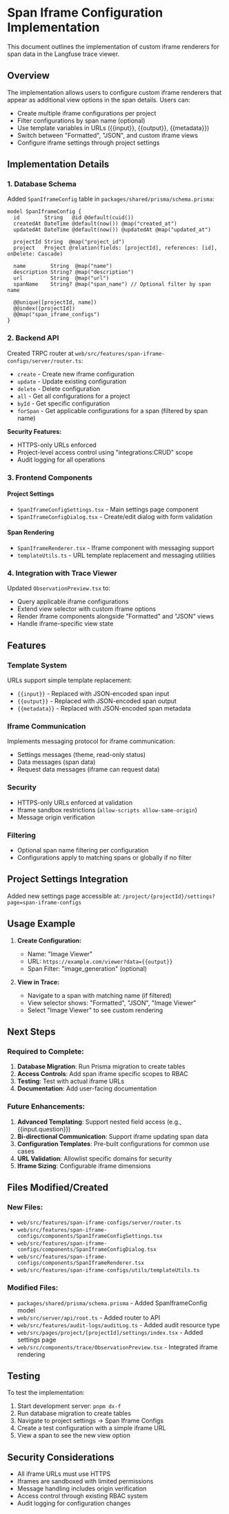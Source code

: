# Span Iframe Configuration Implementation

This document outlines the implementation of custom iframe renderers for span data in the Langfuse trace viewer.

## Overview

The implementation allows users to configure custom iframe renderers that appear as additional view options in the span details. Users can:

- Create multiple iframe configurations per project
- Filter configurations by span name (optional)
- Use template variables in URLs ({{input}}, {{output}}, {{metadata}})
- Switch between "Formatted", "JSON", and custom iframe views
- Configure iframe settings through project settings

## Implementation Details

### 1. Database Schema

Added `SpanIframeConfig` table in `packages/shared/prisma/schema.prisma`:

```prisma
model SpanIframeConfig {
  id        String   @id @default(cuid())
  createdAt DateTime @default(now()) @map("created_at")
  updatedAt DateTime @default(now()) @updatedAt @map("updated_at")

  projectId String  @map("project_id")
  project   Project @relation(fields: [projectId], references: [id], onDelete: Cascade)

  name        String  @map("name")
  description String? @map("description")
  url         String  @map("url")
  spanName    String? @map("span_name") // Optional filter by span name

  @@unique([projectId, name])
  @@index([projectId])
  @@map("span_iframe_configs")
}
```

### 2. Backend API

Created TRPC router at `web/src/features/span-iframe-configs/server/router.ts`:

- `create` - Create new iframe configuration
- `update` - Update existing configuration  
- `delete` - Delete configuration
- `all` - Get all configurations for a project
- `byId` - Get specific configuration
- `forSpan` - Get applicable configurations for a span (filtered by span name)

**Security Features:**
- HTTPS-only URLs enforced
- Project-level access control using "integrations:CRUD" scope
- Audit logging for all operations

### 3. Frontend Components

#### Project Settings
- `SpanIframeConfigSettings.tsx` - Main settings page component
- `SpanIframeConfigDialog.tsx` - Create/edit dialog with form validation

#### Span Rendering
- `SpanIframeRenderer.tsx` - Iframe component with messaging support
- `templateUtils.ts` - URL template replacement and messaging utilities

### 4. Integration with Trace Viewer

Updated `ObservationPreview.tsx` to:
- Query applicable iframe configurations
- Extend view selector with custom iframe options
- Render iframe components alongside "Formatted" and "JSON" views
- Handle iframe-specific view state

## Features

### Template System
URLs support simple template replacement:
- `{{input}}` - Replaced with JSON-encoded span input
- `{{output}}` - Replaced with JSON-encoded span output  
- `{{metadata}}` - Replaced with JSON-encoded span metadata

### Iframe Communication
Implements messaging protocol for iframe communication:
- Settings messages (theme, read-only status)
- Data messages (span data)
- Request data messages (iframe can request data)

### Security
- HTTPS-only URLs enforced at validation
- Iframe sandbox restrictions (`allow-scripts allow-same-origin`)
- Message origin verification

### Filtering
- Optional span name filtering per configuration
- Configurations apply to matching spans or globally if no filter

## Project Settings Integration

Added new settings page accessible at:
`/project/{projectId}/settings?page=span-iframe-configs`

## Usage Example

1. **Create Configuration:**
   - Name: "Image Viewer"
   - URL: `https://example.com/viewer?data={{output}}`
   - Span Filter: "image_generation" (optional)

2. **View in Trace:**
   - Navigate to a span with matching name (if filtered)
   - View selector shows: "Formatted", "JSON", "Image Viewer"
   - Select "Image Viewer" to see custom rendering

## Next Steps

### Required to Complete:
1. **Database Migration**: Run Prisma migration to create tables
2. **Access Controls**: Add span iframe specific scopes to RBAC
3. **Testing**: Test with actual iframe URLs
4. **Documentation**: Add user-facing documentation

### Future Enhancements:
1. **Advanced Templating**: Support nested field access (e.g., {{input.question}})
2. **Bi-directional Communication**: Support iframe updating span data
3. **Configuration Templates**: Pre-built configurations for common use cases
4. **URL Validation**: Allowlist specific domains for security
5. **Iframe Sizing**: Configurable iframe dimensions

## Files Modified/Created

### New Files:
- `web/src/features/span-iframe-configs/server/router.ts`
- `web/src/features/span-iframe-configs/components/SpanIframeConfigSettings.tsx`
- `web/src/features/span-iframe-configs/components/SpanIframeConfigDialog.tsx`
- `web/src/features/span-iframe-configs/components/SpanIframeRenderer.tsx`
- `web/src/features/span-iframe-configs/utils/templateUtils.ts`

### Modified Files:
- `packages/shared/prisma/schema.prisma` - Added SpanIframeConfig model
- `web/src/server/api/root.ts` - Added router to API
- `web/src/features/audit-logs/auditLog.ts` - Added audit resource type
- `web/src/pages/project/[projectId]/settings/index.tsx` - Added settings page
- `web/src/components/trace/ObservationPreview.tsx` - Integrated iframe rendering

## Testing

To test the implementation:

1. Start development server: `pnpm dx-f`
2. Run database migration to create tables
3. Navigate to project settings → Span Iframe Configs
4. Create a test configuration with a simple iframe URL
5. View a span to see the new view option

## Security Considerations

- All iframe URLs must use HTTPS
- Iframes are sandboxed with limited permissions
- Message handling includes origin verification
- Access control through existing RBAC system
- Audit logging for configuration changes